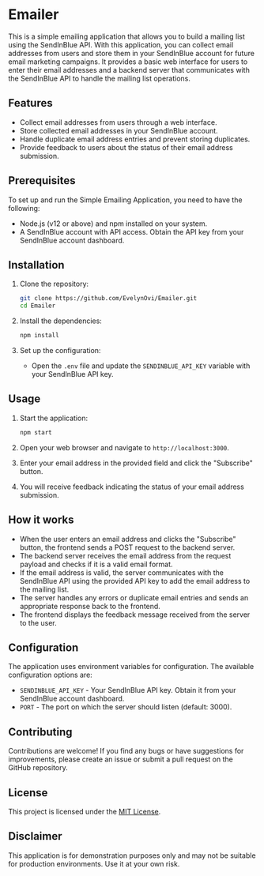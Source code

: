 # Emailer

This is a simple emailing application that allows you to build a mailing list using the SendInBlue API. With this application, you can collect email addresses from users and store them in your SendInBlue account for future email marketing campaigns. It provides a basic web interface for users to enter their email addresses and a backend server that communicates with the SendInBlue API to handle the mailing list operations.

## Features

- Collect email addresses from users through a web interface.
- Store collected email addresses in your SendInBlue account.
- Handle duplicate email address entries and prevent storing duplicates.
- Provide feedback to users about the status of their email address submission.

## Prerequisites

To set up and run the Simple Emailing Application, you need to have the following:

- Node.js (v12 or above) and npm installed on your system.
- A SendInBlue account with API access. Obtain the API key from your SendInBlue account dashboard.

## Installation

1. Clone the repository:

   ```bash
   git clone https://github.com/EvelynOvi/Emailer.git
   cd Emailer
   ```

2. Install the dependencies:

   ```bash
   npm install
   ```

3. Set up the configuration:

   - Open the `.env` file and update the `SENDINBLUE_API_KEY` variable with your SendInBlue API key.

## Usage

1. Start the application:

   ```bash
   npm start
   ```

2. Open your web browser and navigate to `http://localhost:3000`.

3. Enter your email address in the provided field and click the "Subscribe" button.

4. You will receive feedback indicating the status of your email address submission.

## How it works

- When the user enters an email address and clicks the "Subscribe" button, the frontend sends a POST request to the backend server.
- The backend server receives the email address from the request payload and checks if it is a valid email format.
- If the email address is valid, the server communicates with the SendInBlue API using the provided API key to add the email address to the mailing list.
- The server handles any errors or duplicate email entries and sends an appropriate response back to the frontend.
- The frontend displays the feedback message received from the server to the user.

## Configuration

The application uses environment variables for configuration. The available configuration options are:

- `SENDINBLUE_API_KEY` - Your SendInBlue API key. Obtain it from your SendInBlue account dashboard.
- `PORT` - The port on which the server should listen (default: 3000).

## Contributing

Contributions are welcome! If you find any bugs or have suggestions for improvements, please create an issue or submit a pull request on the GitHub repository.

## License

This project is licensed under the [MIT License](LICENSE).

## Disclaimer

This application is for demonstration purposes only and may not be suitable for production environments. Use it at your own risk.